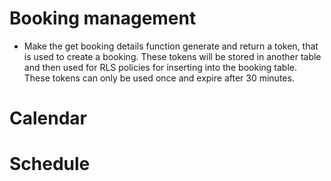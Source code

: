 # Booking management

- Make the get booking details function generate and return a token, that is used to create a booking. These tokens will be stored in another table and then used for RLS policies for inserting into the booking table. These tokens can only be used once and expire after 30 minutes.

# Calendar

# Schedule
